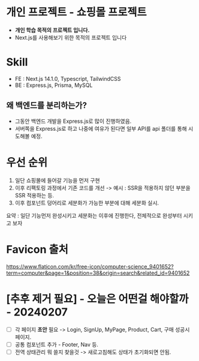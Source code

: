 # 개인 프로젝트 - 쇼핑몰 프로젝트
- **개인 학습 목적의 프로젝트 입니다.**
- Next.js를 사용해보기 위한 목적의 프로젝트 입니다

# Skill
- FE : Next.js 14.1.0, Typescript, TailwindCSS
- BE : Express.js, Prisma, MySQL

## 왜 백엔드를 분리하는가?
- 그동안 백엔드 개발을 Express.js로 많이 진행하였음.
- 서버쪽을 Express.js로 하고 나중에 여유가 된다면 일부 API를 api 폴더를 통해 시도해볼 예정.

# 우선 순위
1. 일단 쇼핑몰에 들어갈 기능을 먼저 구현
2. 이후 리팩토링 과정에서 기존 코드를 개선 -> 예시 : SSR을 적용하지 않던 부분을 SSR 적용하는 등.
3. 이후 컴포넌트 덩어리로 세분화가 가능한 부분에 대해 세분화 실시.

요약 : 일단 기능먼저 완성시키고 세분화는 이후에 진행한다, 전체적으로 완성부터 시키고 보자

# Favicon 출처
https://www.flaticon.com/kr/free-icon/computer-science_9401652?term=computer&page=1&position=38&origin=search&related_id=9401652


# [추후 제거 필요] - 오늘은 어떤걸 해야할까 - 20240207
- [ ] 각 페이지 **초안** 필요 -> Login, SignUp, MyPage, Product, Cart, 구매 성공시 페이지.
- [ ] 공통 컴포넌트 추가 - Footer, Nav 등.
- [ ] 전역 상태관리 뭐 쓸지 찾을것 -> 새로고침해도 상태가 초기화되면 안됨.
